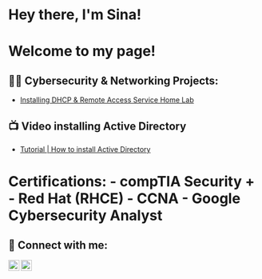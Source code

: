 <h1>Hey there, I'm Sina!
<h1>Welcome to my page!

<h2>👨‍💻 Cybersecurity & Networking Projects:</h2>

   - [Installing DHCP & Remote Access Service Home Lab](https://github.com/sinaighani21/DHCP-ab)


<h2>📺 Video installing Active Directory</h2>

- [Tutorial | How to install Active Directory](https://youtu.be/9nUwH4WPf5M)


<h1>Certifications:
- compTIA Security +
- Red Hat (RHCE)
- CCNA
- Google Cybersecurity Analyst



<h2> 🤳 Connect with me:</h2>

[<img align="left" alt="SinaIghani | LinkedIn" width="22px" src="https://cdn.jsdelivr.net/npm/simple-icons@v3/icons/linkedin.svg" />][linkedin]
[<img align="left" alt="SinaIghani | Instagram" width="22px" src="https://cdn.jsdelivr.net/npm/simple-icons@v3/icons/instagram.svg" />][instagram]

[instagram]: https://www.instagram.com/sinaaaig/
[linkedin]: https://www.linkedin.com/in/sina-ighani/

<!--
**joshmadakor1/joshmadakor1** is a ✨ _special_ ✨ repository because its `README.md` (this file) appears on your GitHub profile.

Here are some ideas to get you started:

- 🔭 I’m currently working on ...
- 🌱 I’m currently learning ...
- 👯 I’m looking to collaborate on ...
- 🤔 I’m looking for help with ...
- 💬 Ask me about ...
- 📫 How to reach me: ...
- 😄 Pronouns: ...
- ⚡ Fun fact: ...
-->
